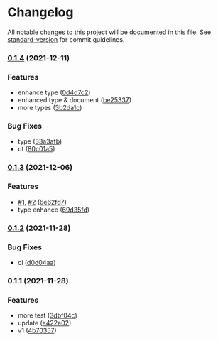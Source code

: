 # Changelog

All notable changes to this project will be documented in this file. See [standard-version](https://github.com/conventional-changelog/standard-version) for commit guidelines.

### [0.1.4](https://github.com/Soontao/ts-hdb/compare/v0.1.3...v0.1.4) (2021-12-11)


### Features

* enhance type ([0d4d7c2](https://github.com/Soontao/ts-hdb/commit/0d4d7c2cb1305a73e702a767ddb63ec2419970b6))
* enhanced type & document ([be25337](https://github.com/Soontao/ts-hdb/commit/be253376198625ce8b24fa8d3adea4aa549f7e55))
* more types ([3b2da1c](https://github.com/Soontao/ts-hdb/commit/3b2da1c582f2587d440ded7d23e0e1c260454157))


### Bug Fixes

* type ([33a3afb](https://github.com/Soontao/ts-hdb/commit/33a3afba59fbe6ad1f843e2bc36b4f7de5ff445e))
* ut ([80c01a5](https://github.com/Soontao/ts-hdb/commit/80c01a556bda6c5e1154884826ba7b52e3e38b3f))

### [0.1.3](https://github.com/Soontao/ts-hdb/compare/v0.1.2...v0.1.3) (2021-12-06)


### Features

* [#1](https://github.com/Soontao/ts-hdb/issues/1), [#2](https://github.com/Soontao/ts-hdb/issues/2) ([6e62fd7](https://github.com/Soontao/ts-hdb/commit/6e62fd763165d46268d1ee4756610f38491dc9e3))
* type enhance ([69d35fd](https://github.com/Soontao/ts-hdb/commit/69d35fda45a02a4b0b5222144825550081e8c6d4))

### [0.1.2](https://github.com/Soontao/ts-hdb/compare/v0.1.1...v0.1.2) (2021-11-28)


### Bug Fixes

* ci ([d0d04aa](https://github.com/Soontao/ts-hdb/commit/d0d04aa5fb73e11f0b1065ae370d33fce5063f27))

### 0.1.1 (2021-11-28)


### Features

* more test ([3dbf04c](https://github.com/Soontao/ts-hdb/commit/3dbf04c67761ed004bc77b0c3f40a3d6b18cfd09))
* update ([e422e02](https://github.com/Soontao/ts-hdb/commit/e422e02e0c09e83aba0b0608f9e701d7f076698f))
* v1 ([4b70357](https://github.com/Soontao/ts-hdb/commit/4b70357243b11cf0685f8e45ef5291cc51c63fdf))

